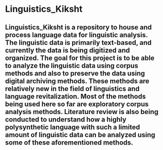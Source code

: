 # Linguistics_Kiksht 
## Linguistics_Kiksht is a repository to house and process language data for linguistic analysis. The linguistic data is primarily text-based, and currently the data is being digitized and organized. The goal for this project is to be able to analyze the linguistic data using corpus methods and also to preserve the data using digital archiving methods. These methods are relatively new in the field of linguistics and language revitalization. Most of the methods being used here so far are exploratory corpus analysis methods. Literature review is also being conducted to understand how a highly polysynthetic language with such a limited amount of linguistic data can be analyzed using some of these aforementioned methods.
